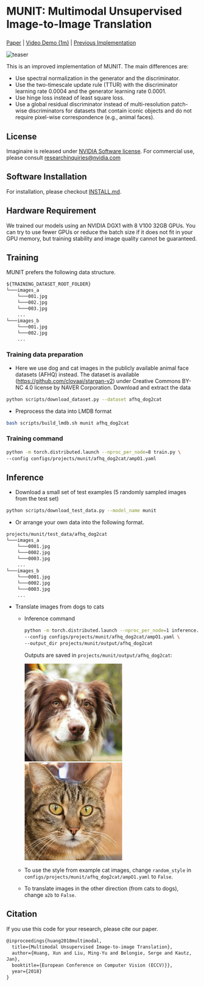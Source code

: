 # MUNIT: Multimodal Unsupervised Image-to-Image Translation

###
[Paper](https://arxiv.org/abs/1804.04732) |
[Video Demo (1m)](https://youtu.be/ab64TWzWn40) |
[Previous Implementation](https://github.com/NVlabs/MUNIT)

<img src="https://raw.githubusercontent.com/NVlabs/munit/master/results/example_guided.jpg" alt="teaser" width="640"/>

This is an improved implementation of MUNIT. The main differences are:
- Use spectral normalization in the generator and the discriminator.
- Use the two-timescale update rule (TTUR) with the discriminator learning rate 0.0004 and the generator learning rate 0.0001.
- Use hinge loss instead of least square loss.
- Use a global residual discriminator instead of multi-resolution patch-wise discriminators for datasets that contain iconic objects and do not require pixel-wise correspondence (e.g., animal faces).

## License

Imaginaire is released under [NVIDIA Software license](LICENSE.md).
For commercial use, please consult [researchinquiries@nvidia.com](researchinquiries@nvidia.com)

## Software Installation
For installation, please checkout [INSTALL.md](../../INSTALL.md).

## Hardware Requirement
We trained our models using an NVIDIA DGX1 with 8 V100 32GB GPUs. You can try to use fewer GPUs or reduce the batch size if it does not fit in your GPU memory, but training stability and image quality cannot be guaranteed.

## Training

MUNIT prefers the following data structure.
```
${TRAINING_DATASET_ROOT_FOLDER}
└───images_a
    └───001.jpg
    └───002.jpg
    └───003.jpg
    ...
└───images_b
    └───001.jpg
    └───002.jpg
    ...
```

### Training data preparation

- Here we use dog and cat images in the publicly available animal face datasets (AFHQ) instead. The dataset is available (https://github.com/clovaai/stargan-v2) under Creative Commons BY-NC 4.0 license by NAVER Corporation. Download and extract the data

```bash
python scripts/download_dataset.py --dataset afhq_dog2cat
```

- Preprocess the data into LMDB format

```bash
bash scripts/build_lmdb.sh munit afhq_dog2cat
```

### Training command

```bash
python -m torch.distributed.launch --nproc_per_node=8 train.py \
--config configs/projects/munit/afhq_dog2cat/ampO1.yaml
```

## Inference
- Download a small set of test examples (5 randomly sampled images from the test set)

```bash
python scripts/download_test_data.py --model_name munit
```

- Or arrange your own data into the following format.

```
projects/munit/test_data/afhq_dog2cat
└───images_a
    └───0001.jpg
    └───0002.jpg
    └───0003.jpg
    ...
└───images_b
    └───0001.jpg
    └───0002.jpg
    └───0003.jpg
    ...
```

- Translate images from dogs to cats
  - Inference command
    ```bash
    python -m torch.distributed.launch --nproc_per_node=1 inference.py \
    --config configs/projects/munit/afhq_dog2cat/ampO1.yaml \
    --output_dir projects/munit/output/afhq_dog2cat
    ```
    Outputs are saved in `projects/munit/output/afhq_dog2cat`:
    
    <img alt="example_input" src="projects/munit/example_input.jpg" width="256" height="256" /><img alt="example_output" src="projects/munit/example_output.jpg" width="256" height="256" />
  - To use the style from example cat images, change `random_style` in `configs/projects/munit/afhq_dog2cat/ampO1.yaml` to `False`. 
  - To translate images in the other direction (from cats to dogs), change `a2b` to `False`. 

## Citation
If you use this code for your research, please cite our paper.

```
@inproceedings{huang2018multimodal,
  title={Multimodal Unsupervised Image-to-image Translation},
  author={Huang, Xun and Liu, Ming-Yu and Belongie, Serge and Kautz, Jan},
  booktitle={European Conference on Computer Vision (ECCV)}},
  year={2018}
}
```